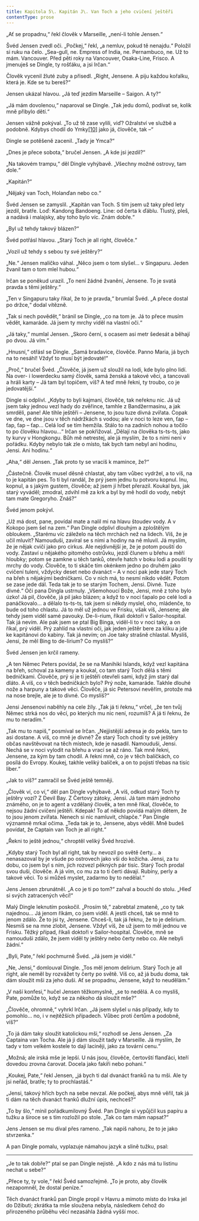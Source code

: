 ```yaml
---
title: Kapitola 5\. Kapitán J\. Van Toch a jeho cvičení ještěři
contentType: prose
---
```


„Ať se propadnu,“ řekl člověk v Marseille, „není-li tohle Jensen.“

Švéd Jensen zvedl oči. „Počkej,“ řekl, „a nemluv, pokud tě nenajdu.“ Položil si ruku na čelo. „Sea-gull, ne. Empress of India, ne. Pernambuco, ne. Už to mám. Vancouver. Před pěti roky na Vancouver, Osaka-Line, Frisco. A jmenuješ se Dingle, ty rošťáku, a jsi Irčan.“

Člověk vycenil žluté zuby a přisedl. „Right, Jensene. A piju každou kořalku, která je. Kde se tu bereš?“

Jensen ukázal hlavou. „Já teď jezdím Marseille – Saigon. A ty?“

„Já mám dovolenou,“ naparoval se Dingle. „Tak jedu domů, podívat se, kolik mně přibylo dětí.“

Jensen vážně pokýval. „To už tě zase vylili, viď? Ožralství ve službě a podobně. Kdybys chodil do Ymky[\[10\]](./resources/undefined) jako já, člověče, tak –“

Dingle se potěšeně zacenil. „Tady je Ymca?“

„Dnes je přece sobota,“ bručel Jensen. „A kde jsi jezdil?“

„Na takovém trampu,“ děl Dingle vyhýbavě. „Všechny možné ostrovy, tam dole.“

„Kapitán?“

„Nějaký van Toch, Holanďan nebo co.“

Švéd Jensen se zamyslil. „Kapitán van Toch. S tím jsem už taky před lety jezdil, bratře. Loď: Kandong Bandoeng. Line: od čerta k ďáblu. Tlustý, pleš, a nadává i malajsky, aby toho bylo víc. Znám dobře.“

„Byl už tehdy takový blázen?“

Švéd potřásl hlavou. „Starý Toch je all right, člověče.“

„Vozil už tehdy s sebou ty své ještěry?“

„Ne.“ Jensen maličko váhal. „Něco jsem o tom slyšel… v Singapuru. Jeden žvanil tam o tom mlel hubou.“

Irčan se poněkud urazil. „To není žádné žvanění, Jensene. To je svatá pravda s těmi ještěry.“

„Ten v Singapuru taky říkal, že to je pravda,“ brumlal Švéd. „A přece dostal po držce,“ dodal vítězně.

„Tak si nech povědět,“ bránil se Dingle, „co na tom je. Já to přece musím vědět, kamaráde. Já jsem ty mrchy viděl na vlastní oči.“

„Já taky,“ mumlal Jensen. „Skoro černí, s ocasem asi metr šedesát a běhají po dvou. Já vím.“

„Hnusní,“ otřásl se Dingle. „Samá bradavice, člověče. Panno Maria, já bych na to nesáhl! Vždyť to musí být jedovaté!“

„Proč,“ bručel Švéd. „Člověče, já jsem už sloužil na lodi, kde bylo plno lidí. Na over- i lowerdecku samý člověk, samá ženská a takové věci, a tancovali a hráli karty – Já tam byl topičem, víš? A teď mně řekni, ty troubo, co je jedovatější.“

Dingle si odplivl. „Kdyby to byli kajmani, člověče, tak neřeknu nic. Já už jsem taky jednou vezl hady do zvěřince, tamhle z Bandžermasinu, a jak smrděli, pane! Ale tihle ještěři – Jensene, to jsou tuze divná zvířata. Copak ve dne, ve dne jsou v těch nádržkách s vodou; ale v noci to leze ven, ťap – ťap, ťap – ťap… Celá loď se tím hemžila. Stálo to na zadních nohou a točilo to po člověku hlavou…“ Irčan se pokřižoval. „Dělají na člověka ts-ts-ts, jako ty kurvy v Hongkongu. Bůh mě netrestej, ale já myslím, že to s nimi není v pořádku. Kdyby nebylo tak zle o místo, tak bych tam nebyl ani hodinu, Jensi. Ani hodinu.“

„Aha,“ děl Jensen. „Tak proto ty se vracíš k mamince, že?“

„Částečně. Člověk musel děsně chlastat, aby tam vůbec vydržel, a to víš, na to je kapitán pes. To ti byl randál, že prý jsem jednu tu potvoru kopnul. Inu, kopnul, a s jakým gustem, člověče; až jsem jí hřbet přerazil. Koukal bys, jak starý vyváděl; zmodral, zdvihl mě za krk a byl by mě hodil do vody, nebýt tam mate Gregoryho. Znáš?“

Švéd jenom pokývl.

„Už má dost, pane, povídal mate a nalil mi na hlavu štoudev vody. A v Kokopo jsem šel na zem.“ Pan Dingle odplivl dlouhým a zploštělým obloukem. „Starému víc záleželo na těch mrchách než na lidech. Víš, že je učil mluvit? Namouduši, zavíral se s nimi a hodiny na ně mluvil. Já myslím, že je nějak cvičí jako pro cirkus. Ale nejdivnější je, že je potom pouští do vody. Zastaví u nějakého pitomého ostrůvku, jezdí člunem u břehu a měří hloubky; potom se zamkne u těch tanků, otevře hatch v boku lodi a pouští ty mrchy do vody. Člověče, to ti skáče tím okénkem jedno po druhém jako cvičení tuleni, vždycky deset nebo dvanáct – A v noci pak jede starý Toch na břeh s nějakými bedničkami. Co v nich má, to nesmí nikdo vědět. Potom se zase jede dál. Teda tak je to se starým Tochem, Jensi. Divné. Tuze divné.“ Oči pana Dingla ustrnuly. „Všemohoucí Bože, Jensi, mně z toho bylo úzko! Já pil, člověče, já pil jako blázen; a když to v noci ťapalo po celé lodi a panáčkovalo… a dělalo ts-ts-ts, tak jsem si někdy myslel, oho, mládenče, to bude od toho chlastu. Já to měl už jednou ve Frisku, však víš, Jensene; ale tehdy jsem viděl samé pavouky. De-li-rium, říkali doktoři v Sailor-hospital. Tak já nevím. Ale pak jsem se ptal Big Binga, viděl-li to v noci taky, a on říkal, prý viděl. Prý zahlíd na vlastní oči, jak jeden ještěr bere za kliku a jde ke kapitánovi do kabiny. Tak já nevím; on Joe taky strašně chlastal. Myslíš, Jensi, že měl Bing to de-lirium? Co myslíš?“

Švéd Jensen jen krčil rameny.

„A ten Němec Peters povídal, že se na Manihiki Islands, když vezl kapitána na břeh, schoval za kameny a koukal, co tam starý Toch dělá s těmi bedničkami. Člověče, prý si je ti ještěři otevřeli sami, když jim starý dal dláto. A víš, co v těch bedničkách bylo? Prý nože, kamaráde. Takhle dlouhé nože a harpuny a takové věci. Člověče, já sic Petersovi nevěřím, protože má na nose brejle, ale je to divné. Co myslíš?“

Jensi Jensenovi naběhly na cele žíly. „Tak já ti řeknu,“ vrčel, „že ten tvůj Němec strká nos do věcí, po kterých mu nic není, rozumíš? A já ti řeknu, že mu to neradím.“

„Tak mu to napiš,“ posmíval se Irčan. „Nejjistější adresa je do pekla, tam to asi dostane. A víš, co mně je divné? Že starý Toch chodí ty své ještěry občas navštěvovat na těch místech, kde je nasadil. Namouduši, Jensi. Nechá se v noci vylodit na břehu a vrací se až ráno. Tak mně řekni, Jensene, za kým by tam chodil. A řekni mně, co je v těch balíčkách, co posílá do Evropy. Koukej, takhle veliký balíček, a on to pojistí třebas na tisíc liber.“

„Jak to víš?“ zamračil se Švéd ještě temněji.

„Člověk ví, co ví,“ děl pan Dingle vyhýbavě. „A víš, odkud starý Toch ty ještěry vozí? Z Devil Bay. Z Čertovy zátoky, Jensi. Já tam mám jednoho známého, on je to agent a vzdělaný člověk, a ten mně říkal, člověče, to nejsou žádní cvičení ještěři. Kdepak! To ať někdo povídá malým dětem, že to jsou jenom zvířata. Nenech si nic namluvit, chlapče.“ Pan Dingle významně mrkal očima. „Teda tak je to, Jensene, abys věděl. Mně budeš povídat, že Captain van Toch je all right.“

„Řekni to ještě jednou,“ chroptěl veliký Švéd hrozivě.

„Kdyby starý Toch byl all right, tak by nevozil po světě čerty… a nenasazoval by je všude po ostrovech jako vši do kožicha. Jensi, za tu dobu, co jsem byl s ním, jich rozvezl pěkných pár tisíc. Starý Toch prodal svou duši, člověče. A já vím, co mu za to ti čerti dávají. Rubíny, perly a takové věci. To si můžeš myslet, zadarmo by to nedělal.“

Jens Jensen zbrunátněl. „A co je ti po tom?“ zařval a bouchl do stolu. „Hleď si svých zatracených věcí!“

Malý Dingle leknutím poskočil. „Prosím tě,“ zabrebtal zmateně, „co ty tak najednou… Já jenom říkám, co jsem viděl. A jestli chceš, tak se mně to jenom zdálo. Že to jsi ty, Jensene. Chceš-li, tak já řeknu, že to je delirium. Nesmíš se na mne zlobit, Jensene. Vždyť víš, že už jsem to měl jednou ve Frisku. Těžký případ, říkali doktoři v Sailor-hospital. Člověče, mně se namouduši zdálo, že jsem viděl ty ještěry nebo čerty nebo co. Ale nebyli žádní.“

„Byli, Pate,“ řekl pochmurně Švéd. „Já jsem je viděl.“

„Ne, Jensi,“ domlouval Dingle. „Tos měl jenom delirium. Starý Toch je all right, ale neměl by rozvážet ty čerty po světě. Víš co, až já budu doma, tak dám sloužit mši za jeho duši. Ať se propadnu, Jensene, když to neudělám.“

„V naší konfesi,“ hučel Jensen těžkomyslně, „se to nedělá. A co myslíš, Pate, pomůže to, když se za někoho dá sloužit mše?“

„Člověče, ohromně,“ vyhrkl Irčan. „Já jsem slyšel u nás případy, kdy to pomohlo… no, i v nejtěžších případech. Vůbec proti čertům a podobně, víš?“

„To já dám taky sloužit katolickou mši,“ rozhodl se Jens Jensen. „Za Captaina van Tocha. Ale já ji dám sloužit tady v Marseille. Já myslím, že tady v tom velkém kostele to dají laciněji, jako za tovární cenu.“

„Možná; ale irská mše je lepší. U nás jsou, člověče, čertovští flanďáci, kteří dovedou zrovna čarovat. Docela jako fakíři nebo pohani.“

„Koukej, Pate,“ řekl Jensen, „já bych ti dal dvanáct franků na tu mši. Ale ty jsi neřád, bratře; ty to prochlastáš.“

„Jensi, takový hřích bych na sebe nevzal. Ale počkej, abys mně věřil, tak já ti dám na těch dvanáct franků dlužní úpis, nechceš?“

„To by šlo,“ mínil pořádkumilovný Švéd. Pan Dingle si vypůjčil kus papíru a tužku a široce se s tím rozložil po stole. „Tak co tam mám napsat?“

Jens Jensen se mu díval přes rameno. „Tak napiš nahoru, že to je jako stvrzenka.“

A pan Dingle pomalu, vyplazuje námahou jazyk a slině tužku, psal:

* * *

„Je to tak dobře?“ ptal se pan Dingle nejistě. „A kdo z nás má tu listinu nechat u sebe?“

„Přece ty, ty vole,“ řekl Švéd samozřejmě. „To je proto, aby člověk nezapomněl, že dostal peníze.“

Těch dvanáct franků pan Dingle propil v Havru a mimoto místo do Irska jel do Džibuti; zkrátka ta mše sloužena nebyla, následkem čehož do přirozeného průběhu věcí nezasáhla žádná vyšší moc.
